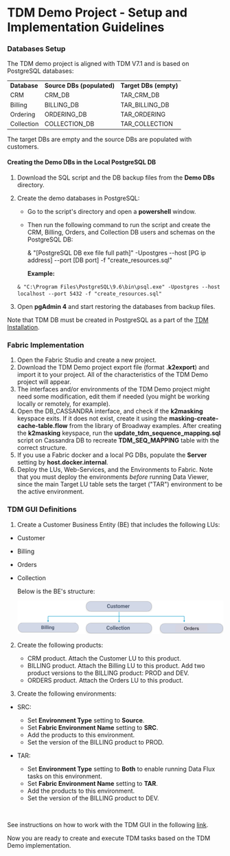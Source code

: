 # TDM Demo Project - Setup and Implementation Guidelines

### Databases Setup

The TDM demo project is aligned with TDM V7.1 and is based on PostgreSQL databases:

<table>
<tr>
<td><strong>Database</strong></td>
<td><strong>Source DBs (populated)</strong></td>
<td><strong>Target DBs (empty)</strong></td>
</tr>
<tr>
<td>CRM</td>
<td>CRM_DB</td>
<td>TAR_CRM_DB</td>
</tr>
<tr>
<td>Billing</td>
<td>BILLING_DB</td>
<td>TAR_BILLING_DB</td>
</tr>
<tr>
<td>Ordering</td>
<td>ORDERING_DB</td>
<td>TAR_ORDERING</td>
</tr>
<tr>
<td>Collection</td>
<td>COLLECTION_DB</td>
<td>TAR_COLLECTION</td>
</tr>
</table>

The target DBs are empty and the source DBs are populated with customers.

#### Creating the Demo DBs in the Local PostgreSQL DB

1. Download the SQL script and the DB backup files from the **Demo DBs** directory.

2. Create the demo databases in PostgreSQL: 

   - Go to the script's directory and open a **powershell** window. 
   - Then run the following command to run the script and create the CRM, Billing, Orders, and Collection DB users and schemas on the PostgreSQL DB:

     & "[PostgreSQL DB exe file full path]" -Upostgres --host [PG ip address] --port [DB port] -f "create_resources.sql"

     **Example:** 

   ```
   & "C:\Program Files\PostgreSQL\9.6\bin\psql.exe" -Upostgres --host localhost --port 5432 -f "create_resources.sql"
   ```
   
3. Open **pgAdmin 4** and start restoring the databases from backup files.

Note that TDM DB must be created in PostgreSQL as a part of the [TDM Installation](/articles/TDM/tdm_configuration/01_tdm_installation.md#create-the-tdm-postgresql-db-in-case-of-new-installation).
### Fabric Implementation

1. Open the Fabric Studio and create a new project.
2. Download the TDM Demo project export file (format **.k2export**) and import it to your project. All of the characteristics of the TDM Demo project will appear. 
3. The interfaces and/or environments of the TDM Demo project might need some modification, edit them if needed (you might be working locally or remotely, for example). 
4. Open the DB_CASSANDRA interface, and check if the **k2masking** keyspace exits. If it does not exist, create it using the **masking-create-cache-table.flow** from the library of Broadway examples. After creating the **k2masking** keyspace, run the **update_tdm_sequence_mapping.sql** script on Cassandra DB to recreate **TDM_SEQ_MAPPING** table with the correct structure.
5. If you use a Fabric docker and a local PG DBs, populate the **Server** setting by **host.docker.internal**.
6. Deploy the LUs, Web-Services, and the Environments to Fabric. Note that you must deploy the environments *before* running Data Viewer, since the main Target LU table sets the target ("TAR") environment to be the active environment.

###  TDM GUI Definitions

1. Create a Customer Business Entity (BE) that includes the following LUs:
- Customer
- Billing
- Orders
- Collection

   Below is the BE's structure:

   ![Customer BE](images/Customer_demo_BE.png)

2. Create the following products:  

   - CRM product. Attach the Customer LU to this product.
   - BILLING product. Attach the Billing LU to this product.  Add two product versions to the BILLING product: PROD and DEV.
   - ORDERS product. Attach the Orders LU to this product. 

3. Create the following environments:

- SRC:

     - Set  **Environment Type** setting to **Source**.
     - Set  **Fabric Environment Name** setting to **SRC**.
     - Add the products to this environment.
     - Set the version of the BILLING product to PROD.
   
- TAR:
  
     - Set  **Environment Type** setting to **Both** to enable running Data Flux tasks on this environment.
     - Set  **Fabric Environment Name** setting to **TAR**.
     - Add the products to this environment.
     - Set the version of the BILLING product to DEV.


​     

See instructions on how to work with the TDM GUI in the following [link](/articles/TDM/tdm_gui/README.md).



Now you are ready to create and execute TDM tasks based on the TDM Demo implementation.
